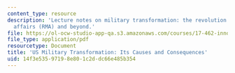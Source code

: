 ```yaml
---
content_type: resource
description: 'Lecture notes on military transformation: the revolution in military
  affairs (RMA) and beyond.'
file: https://ol-ocw-studio-app-qa.s3.amazonaws.com/courses/17-462-innovation-in-military-organizations-fall-2005/14f3e53597198e801c2ddc66e485b354_lec10.pdf
file_type: application/pdf
resourcetype: Document
title: 'US Military Transformation: Its Causes and Consequences'
uid: 14f3e535-9719-8e80-1c2d-dc66e485b354
---
```

